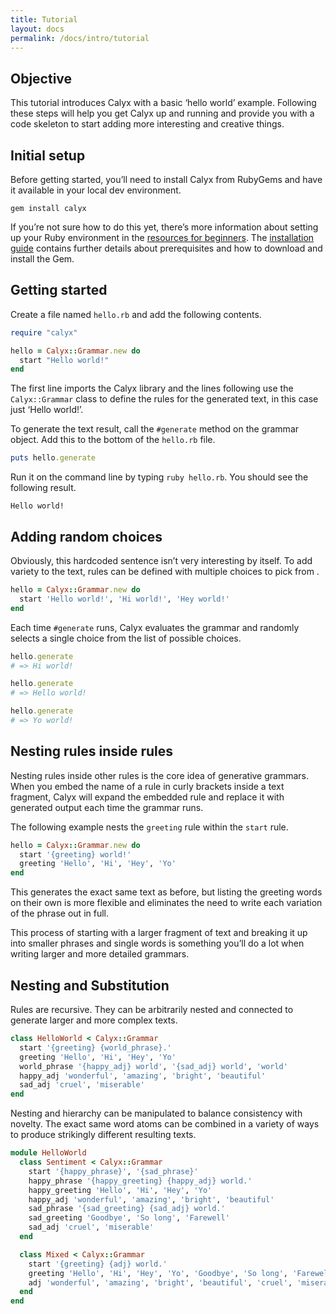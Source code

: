 ```yaml
---
title: Tutorial
layout: docs
permalink: /docs/intro/tutorial
---
```


## Objective

This tutorial introduces Calyx with a basic ‘hello world’ example. Following these steps will help you get Calyx up and running and provide you with a code skeleton to start adding more interesting and creative things.

## Initial setup

Before getting started, you’ll need to install Calyx from RubyGems and have it available in your local dev environment.

```
gem install calyx
```

If you’re not sure how to do this yet, there’s more information about setting up your Ruby environment in the [resources for beginners](/docs/intro/beginners). The [installation guide](/docs/guide/installation) contains further details about prerequisites and how to download and install the Gem.

## Getting started

Create a file named `hello.rb` and add the following contents.

```ruby
require "calyx"

hello = Calyx::Grammar.new do
  start "Hello world!"
end
```

The first line imports the Calyx library and the lines following use the `Calyx::Grammar` class to define the rules for the generated text, in this case just ‘Hello world!’.

To generate the text result, call the `#generate` method on the grammar object. Add this to the bottom of the `hello.rb` file.

```ruby
puts hello.generate
```

Run it on the command line by typing `ruby hello.rb`. You should see the following result.

```
Hello world!
```

## Adding random choices

Obviously, this hardcoded sentence isn’t very interesting by itself. To add variety to the text, rules can be defined with multiple choices to pick from  .

```ruby
hello = Calyx::Grammar.new do
  start 'Hello world!', 'Hi world!', 'Hey world!'
end
```

Each time `#generate` runs, Calyx evaluates the grammar and randomly selects a single choice from the list of possible choices.

```ruby
hello.generate
# => Hi world!

hello.generate
# => Hello world!

hello.generate
# => Yo world!
```

## Nesting rules inside rules

Nesting rules inside other rules is the core idea of generative grammars. When you embed the name of a rule in curly brackets inside a text fragment, Calyx will expand the embedded rule and replace it with generated output each time the grammar runs.

The following example nests the `greeting` rule within the `start` rule.

```ruby
hello = Calyx::Grammar.new do
  start '{greeting} world!'
  greeting 'Hello', 'Hi', 'Hey', 'Yo'
end
```

This generates the exact same text as before, but listing the greeting words on their own is more flexible and eliminates the need to write each variation of the phrase out in full.

This process of starting with a larger fragment of text and breaking it up into smaller phrases and single words is something you’ll do a lot when writing larger and more detailed grammars.

## Nesting and Substitution

Rules are recursive. They can be arbitrarily nested and connected to generate larger and more complex texts.

```ruby
class HelloWorld < Calyx::Grammar
  start '{greeting} {world_phrase}.'
  greeting 'Hello', 'Hi', 'Hey', 'Yo'
  world_phrase '{happy_adj} world', '{sad_adj} world', 'world'
  happy_adj 'wonderful', 'amazing', 'bright', 'beautiful'
  sad_adj 'cruel', 'miserable'
end
```

Nesting and hierarchy can be manipulated to balance consistency with novelty. The exact same word atoms can be combined in a variety of ways to produce strikingly different resulting texts.

```ruby
module HelloWorld
  class Sentiment < Calyx::Grammar
    start '{happy_phrase}', '{sad_phrase}'
    happy_phrase '{happy_greeting} {happy_adj} world.'
    happy_greeting 'Hello', 'Hi', 'Hey', 'Yo'
    happy_adj 'wonderful', 'amazing', 'bright', 'beautiful'
    sad_phrase '{sad_greeting} {sad_adj} world.'
    sad_greeting 'Goodbye', 'So long', 'Farewell'
    sad_adj 'cruel', 'miserable'
  end

  class Mixed < Calyx::Grammar
    start '{greeting} {adj} world.'
    greeting 'Hello', 'Hi', 'Hey', 'Yo', 'Goodbye', 'So long', 'Farewell'
    adj 'wonderful', 'amazing', 'bright', 'beautiful', 'cruel', 'miserable'
  end
end
```
